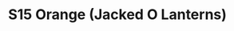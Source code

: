 ---
title: S15 Orange (Jacked O Lanterns)
permalink: "/teams/s15-orange"
members:
- Levert James - Captain
- RJ Martin - QB
- Alex Farriol
- Charles Roth
- CJ Babb
- Ed Cupaioli
- Jared McCathren
- Justin Mezetin
- Nick Bonard
- Nick Robles
- Sean Dickson
- Seaton Croswell
- Steve Adamske
- Will Chappell
teamid: 5688
name: S15 Orange
color: Jacked O Lanterns
division: ''
---
